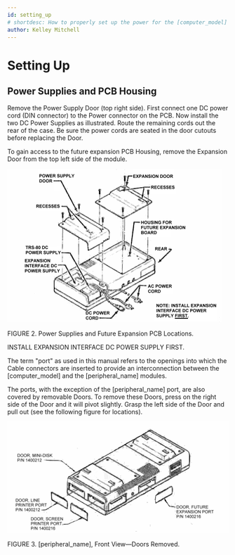 ```yaml
---
id: setting_up
# shortdesc: How to properly set up the power for the [computer_model] [peripheral_name].
author: Kelley Mitchell
---
```


# Setting Up

## Power Supplies and PCB Housing

Remove the Power Supply Door (top right side). First connect one DC power cord (DIN connector) to the Power connector on the PCB. Now install the two DC Power Supplies as illustrated. Route the remaining cords out the rear of the case. Be sure the power cords are seated in the door cutouts before replacing the Door.

To gain access to the future expansion PCB Housing, remove the Expansion Door from the top left side of the module.

![Image](images/future_expansion_locations.png)

FIGURE 2. Power Supplies and Future Expansion PCB Locations.

<div data-class="note"><p>INSTALL EXPANSION INTERFACE DC POWER SUPPLY FIRST.</p></div>

<div data-class="note"><p>The term "port" as used in this manual refers to the openings into which the Cable connectors are inserted to provide an interconnection between the [computer_model] and the [peripheral_name] modules.</p></div>

The ports, with the exception of the [peripheral_name] port, are also covered by removable Doors. To remove these Doors, press on the right side of the Door and it will pivot slightly. Grasp the left side of the Door and pull out (see the following figure for locations).

![Image](images/expansion_with_doors_removed.png)

FIGURE 3. [peripheral_name], Front View—Doors Removed.
